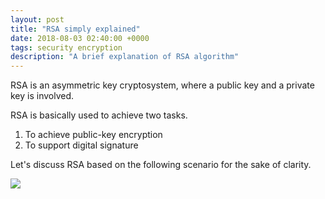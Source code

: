 ```yaml
---
layout: post
title: "RSA simply explained"
date: 2018-08-03 02:40:00 +0000
tags: security encryption
description: "A brief explanation of RSA algorithm"
---
```

RSA is an asymmetric key cryptosystem, where a public key and a private key is involved.

RSA is basically used to achieve two tasks.
1. To achieve public-key encryption
1. To support digital signature

Let's discuss RSA based on the following scenario for the sake of clarity.

![](/assets/post_images/rsa_overall.png)
